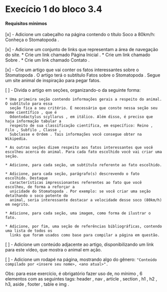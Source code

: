 # Execício 1 do bloco 3.4

#### Requisitos mínimos 

  [x] - Adicione um cabeçalho na página contendo o título Soco a 80km/h: Conheça o Stomatopoda .

  [x] - Adicione um conjunto de links que representam a área de navegação do site.
    * Crie um link chamado Página Inicial .
    * Crie um link chamado Sobre .
    * Crie um link chamado Contato .
  
  [x] - Crie um artigo que vai conter os fatos interessantes sobre o Stomatopoda . O artigo terá o subtítulo Fatos sobre o Stomatopoda . Segue um site animal de inspiração para pegar fatos.

  [ ] - Divida o artigo em seções, organizando-o da seguinte forma:

    * Uma primeira seção contendo informações gerais a respeito do animal. O subtítulo para essa 
      seção fica a seu critério. É necessário que conste nessa seção seu nome científico , que é 
      Odontodactylus scyllarus , em itálico. Além disso, é preciso que haja informação tabular a 
      respeito de sua classificação científica, em específico: Reino , Filo , Subfilo , Classe , 
      Subclasse e Ordem . Tais informações você consegue obter na Wikipedia.

    * As outras seções dizem respeito aos fatos interessantes que você escolheu acerca do animal. Para cada fato escolhido você vai criar uma seção.

    * Adicione, para cada seção, um subtítulo referente ao fato escolhido.

    * Adicione, para cada seção, parágrafo(s) descrevendo o fato escolhido. Destaque 
      características impressionantes referentes ao fato que você escolheu, de forma a reforçar a 
      unicidade do Stomatopoda . Por exemplo: se você criar uma seção detalhando o soco potente do 
      animal, seria interessante destacar a velocidade desse soco (80km/h) em negrito.
    
    * Adicione, para cada seção, uma imagem, como forma de ilustrar o fato.

    * Adicione, por fim, uma seção de referências bibliográficas, contendo uma lista de todos os 
      links que foram usados como base para compilar a página em questão.

  [ ] -  Adicione um conteúdo adjacente ao artigo, disponibilizando um link para este vídeo, que mostra o animal em ação.

  [ ] - Adicione um rodapé na página, mostrando algo do gênero:
    `"Conteúdo compilado por <insere seu nome>, <ano atual>".`
  
  Obs: para esse exercício, é obrigatório fazer uso de, no mínimo , 6 elementos com as seguintes 
        tags: header , nav , article , section , h1 , h2 , h3, aside , footer , table e img .